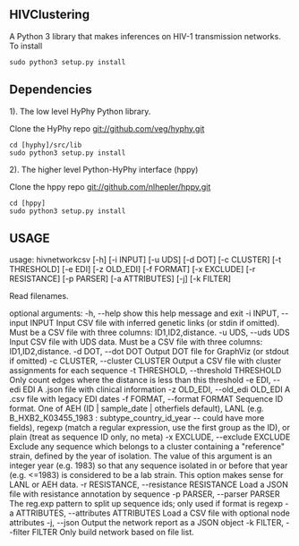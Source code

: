 HIVClustering
-------------

A Python 3 library that makes inferences on HIV-1 transmission networks.
To install

    sudo python3 setup.py install

Dependencies
------------

1). The low level HyPhy Python library. 
     
Clone the HyPhy repo <git://github.com/veg/hyphy.git>

    cd [hyphy]/src/lib
    sudo python3 setup.py install
    
2). The higher level Python-HyPhy interface (hppy)

Clone the hppy repo <git://github.com/nlhepler/hppy.git>

    cd [hppy]
    sudo python3 setup.py install

    
USAGE
-----
usage: hivnetworkcsv [-h] [-i INPUT] [-u UDS] [-d DOT] [-c CLUSTER]
                     [-t THRESHOLD] [-e EDI] [-z OLD_EDI] [-f FORMAT]
                     [-x EXCLUDE] [-r RESISTANCE] [-p PARSER] [-a ATTRIBUTES]
                     [-j] [-k FILTER]

Read filenames.

optional arguments:
  -h, --help            show this help message and exit
  -i INPUT, --input INPUT
                        Input CSV file with inferred genetic links (or stdin
                        if omitted). Must be a CSV file with three columns:
                        ID1,ID2,distance.
  -u UDS, --uds UDS     Input CSV file with UDS data. Must be a CSV file with
                        three columns: ID1,ID2,distance.
  -d DOT, --dot DOT     Output DOT file for GraphViz (or stdout if omitted)
  -c CLUSTER, --cluster CLUSTER
                        Output a CSV file with cluster assignments for each
                        sequence
  -t THRESHOLD, --threshold THRESHOLD
                        Only count edges where the distance is less than this
                        threshold
  -e EDI, --edi EDI     A .json file with clinical information
  -z OLD_EDI, --old_edi OLD_EDI
                        A .csv file with legacy EDI dates
  -f FORMAT, --format FORMAT
                        Sequence ID format. One of AEH (ID | sample_date |
                        otherfiels default), LANL (e.g. B_HXB2_K03455_1983 :
                        subtype_country_id_year -- could have more fields),
                        regexp (match a regular expression, use the first
                        group as the ID), or plain (treat as sequence ID only,
                        no meta)
  -x EXCLUDE, --exclude EXCLUDE
                        Exclude any sequence which belongs to a cluster
                        containing a "reference" strain, defined by the year
                        of isolation. The value of this argument is an integer
                        year (e.g. 1983) so that any sequence isolated in or
                        before that year (e.g. <=1983) is considered to be a
                        lab strain. This option makes sense for LANL or AEH
                        data.
  -r RESISTANCE, --resistance RESISTANCE
                        Load a JSON file with resistance annotation by
                        sequence
  -p PARSER, --parser PARSER
                        The reg.exp pattern to split up sequence ids; only
                        used if format is regexp
  -a ATTRIBUTES, --attributes ATTRIBUTES
                        Load a CSV file with optional node attributes
  -j, --json            Output the network report as a JSON object
  -k FILTER, --filter FILTER
                        Only build network based on file list.
